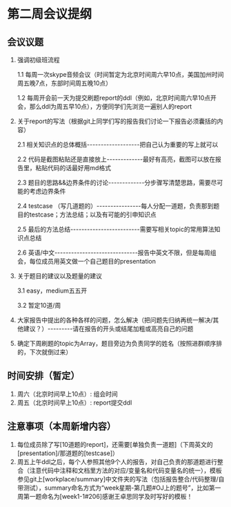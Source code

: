 # 第二周会议提纲


## 会议议题

1.  强调初级班流程

    1.1 每周一次skype音频会议（时间暂定为北京时间周六早10点，美国加州时间周五晚7点，东部时间周五晚10点）
   
    1.2 每周开会前一天为提交刷题report的ddl（例如，北京时间周六早10点开会，那么ddl为周五早10点），方便同学们先浏览一遍别人的report


2.	关于report的写法（根据git上同学们写的报告我们讨论一下报告必须囊括的内容）

	2.1 相关知识点的总体概括-------------------把自己认为重要的写上就可以

	2.2 代码是截图粘贴还是直接放上-------------最好有高亮，截图可以放在报告里，粘贴代码的话最好用md格式

	2.3 题目的思路&&边界条件的讨论-------------分步骤写清楚思路，需要尽可能的考虑边界条件

	2.4 testcase （写几道题的）----------------每人分配一道题，负责那到题目的testcase；方法总结；以及有可能的引申知识点

	2.5 最后的方法总结-------------------------需要写相关topic的常用算法知识点总结

	2.6 英语/中文------------------------------报告中英文不限，但是每周组会，每位成员用英文做一个自己题目的presentation

3.	关于题目的建议以及题量的建议

	3.1 easy，medium五五开

	3.2 暂定10道/周

4.	大家报告中提出的各种各样的问题，怎么解决（把问题先归纳再统一解决/其他建议？）---------请在报告的开头或结尾加粗或高亮自己的问题


5.	确定下周刷题的topic为Array，题目旁边为负责同学的姓名（按照进群顺序排的，下次就倒过来）



## 时间安排（暂定）

1.  周六（北京时间早上10点）: 组会时间
2.  周五（北京时间早上10点）: report提交ddl

## 注意事项（本周新增内容）

1.	每位成员除了写[10道题的report]，还需要[单独负责一道题]（下周英文的[presentation]/那道题的[testcase]）
2.	周五上午ddl之后，每个人参照其他9个人的报告，对自己负责的那道题进行整合（注意代码中注释和文档里方法的对应/变量名和代码变量名的统一），模板参见git上[workplace/summary]中文件夹的写法（包括报告整合/代码整理/自带测试），summary命名方式为“week星期-第几题#OJ上的题号”，比如第一周第一题命名为[week1-1#206]感谢王卓思同学及时写好的模板！

